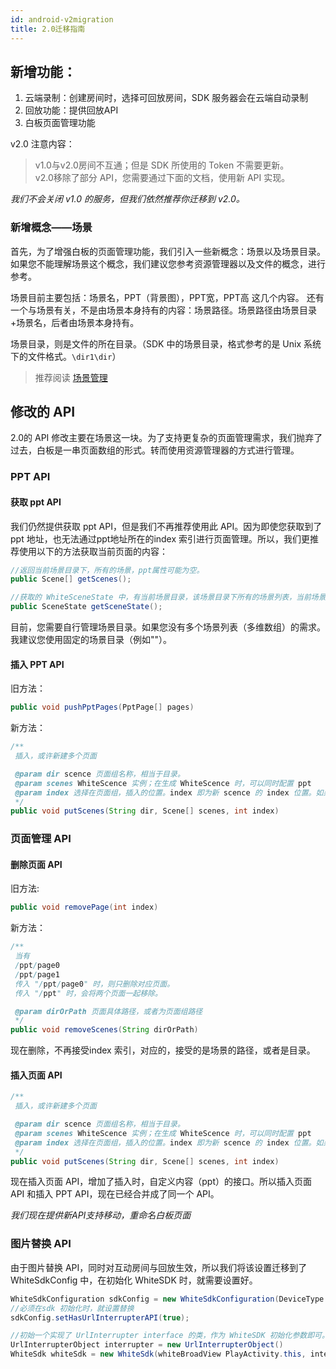 ```yaml
---
id: android-v2migration
title: 2.0迁移指南
---
```


## 新增功能：

1. 云端录制：创建房间时，选择可回放房间，SDK 服务器会在云端自动录制
1. 回放功能：提供回放API
1. 白板页面管理功能

v2.0 注意内容：

> v1.0与v2.0房间不互通；但是 SDK 所使用的 Token 不需要更新。  
v2.0移除了部分 API，您需要通过下面的文档，使用新 API 实现。

*我们不会关闭 v1.0 的服务，但我们依然推荐你迁移到 v2.0。*

### 新增概念——场景

首先，为了增强白板的页面管理功能，我们引入一些新概念：场景以及场景目录。
如果您不能理解场景这个概念，我们建议您参考资源管理器以及文件的概念，进行参考。

场景目前主要包括：场景名，PPT（背景图），PPT宽，PPT高 这几个内容。
还有一个与场景有关，不是由场景本身持有的内容：场景路径。场景路径由场景目录+场景名，后者由场景本身持有。

场景目录，则是文件的所在目录。（SDK 中的场景目录，格式参考的是 Unix 系统下的文件格式。`\dir1\dir`）

>推荐阅读 [场景管理](./scenes.md) 

## 修改的 API

2.0的 API 修改主要在场景这一块。为了支持更复杂的页面管理需求，我们抛弃了过去，白板是一串页面数组的形式。转而使用资源管理器的方式进行管理。

### PPT API

#### 获取 ppt API

我们仍然提供获取 ppt API，但是我们不再推荐使用此 API。因为即使您获取到了 ppt 地址，也无法通过ppt地址所在的index 索引进行页面管理。所以，我们更推荐使用以下的方法获取当前页面的内容：

```Java
//返回当前场景目录下，所有的场景，ppt属性可能为空。
public Scene[] getScenes();

//获取的 WhiteSceneState 中，有当前场景目录，该场景目录下所有的场景列表，当前场景在场景列表中的索引。
public SceneState getSceneState();
```

目前，您需要自行管理场景目录。如果您没有多个场景列表（多维数组）的需求。我建议您使用固定的场景目录（例如"\"）。

#### 插入 PPT API

旧方法：

```Java
public void pushPptPages(PptPage[] pages)
```

新方法：

```Java
/**
 插入，或许新建多个页面

 @param dir scence 页面组名称，相当于目录。
 @param scenes WhiteScence 实例；在生成 WhiteScence 时，可以同时配置 ppt
 @param index 选择在页面组，插入的位置。index 即为新 scence 的 index 位置。如果想要放在最末尾，可以传入 NSUIntegerMax。
 */
public void putScenes(String dir, Scene[] scenes, int index)
```

### 页面管理 API

#### 删除页面 API

旧方法:

```Java
public void removePage(int index)
```

新方法：

```Java
/**
 当有
 /ppt/page0
 /ppt/page1
 传入 "/ppt/page0" 时，则只删除对应页面。
 传入 "/ppt" 时，会将两个页面一起移除。

 @param dirOrPath 页面具体路径，或者为页面组路径
 */
public void removeScenes(String dirOrPath)
```

现在删除，不再接受index 索引，对应的，接受的是场景的路径，或者是目录。

#### 插入页面 API

```Java
/**
 插入，或许新建多个页面

 @param dir scence 页面组名称，相当于目录。
 @param scenes WhiteScence 实例；在生成 WhiteScence 时，可以同时配置 ppt
 @param index 选择在页面组，插入的位置。index 即为新 scence 的 index 位置。如果想要放在最末尾，可以传入 NSUIntegerMax。
 */
public void putScenes(String dir, Scene[] scenes, int index)
```

现在插入页面 API，增加了插入时，自定义内容（ppt）的接口。所以插入页面 API 和插入 PPT API，现在已经合并成了同一个 API。

*我们现在提供新API支持移动，重命名白板页面*

### 图片替换 API

由于图片替换 API，同时对互动房间与回放生效，所以我们将该设置迁移到了 WhiteSdkConfig 中，在初始化 WhiteSDK 时，就需要设置好。

```Java
WhiteSdkConfiguration sdkConfig = new WhiteSdkConfiguration(DeviceType.touch, 10, 0.1);
//必须在sdk 初始化时，就设置替换
sdkConfig.setHasUrlInterrupterAPI(true);

//初始一个实现了 UrlInterrupter interface 的类，作为 WhiteSDK 初始化参数即可。
UrlInterrupterObject interrupter = new UrlInterrupterObject()
WhiteSdk whiteSdk = new WhiteSdk(whiteBroadView PlayActivity.this, interrupter);
```